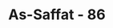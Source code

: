 ---
title: "As-Saffat - 86"
no: 86
arabic_no: ٨٦
ayah: اَىِٕفْكًا اٰلِهَةً دُوْنَ اللّٰهِ تُرِيْدُوْنَۗ 
translation: "Apakah kamu menghendaki kebohongan dengan sesembahan selain Allah itu?"
tafsir: "Kemudian Allah mengingatkan kita tentang kisah Nabi Ibrahim ketika dia dengan jiwanya yang bersih dan tulus ikhlas berkata kepada orang tuanya dan kaumnya mengapa mereka menyembah patung-patung. Seharusnya hal itu tidak patut terjadi jika mereka mau berpikir tentang patung-patung sembahan yang tidak memberi manfaat dan tidak pula memberi mudarat kepada mereka:\n\nFirman Allah:\n\n(Ingatlah) ketika dia (Ibrahim) berkata kepada ayahnya, \"Wahai ayahku! Mengapa engkau menyembah sesuatu yang tidak mendengar, tidak melihat, dan tidak dapat menolongmu sedikit pun? Wahai ayahku! Sungguh, telah sampai kepadaku sebagian ilmu yang tidak diberikan kepadamu, maka ikutilah aku, niscaya aku akan menunjukkan kepadamu jalan yang lurus. (Maryam/19: 42-43)\n\nNabi Ibrahim dengan tegas menyatakan kepada mereka bahwa tidaklah benar sikap mereka yang menghendaki selain Allah untuk disembah dengan alasan-alasan yang tidak benar. Untuk menyembah Tuhan yang gaib diperlukan petunjuk kalau tidak penyembahan itu tentulah didasarkan atas khayalan-khayalan dan selera pikiran masing-masing orang. Hal demikian ini akan menimbulkan banyaknya bentuk penyembahan kepada Tuhan sesuai dengan konsepsi masing-masing orang tentang Tuhan.\n\nPada zaman Jahiliah, tiap-tiap kabilah Arab mempunyai berhala dan patung sendiri-sendiri sesuai dengan pikirannya masing-masing. Demikian juga zaman Nabi Ibrahim terdapat banyak patung sembahan mereka sebagai hasil imajinasi kaumnya pada waktu itu. Nabi Ibrahim yang diberi Allah ilmu pengetahuan yang tidak diberikan kepada kaumnya, tentulah beliau berusaha untuk mengubah keadaan demikian. Lalu beliau mengemukakan berbagai pertanyaan kepada kaumnya sehingga terpaksa mereka berpikir tentang diri mereka masing-masing apa dasar anggapan mereka tidak menyembah Tuhan Pencipta dan Penguasa semesta alam, bahkan sebaliknya mereka mempersekutukan-Nya dengan patung-patung dan berhala-berhala. Sebenarnya mereka tidak dapat mengemukakan alasan untuk menolak menyembah Tuhan Yang Maha Esa."
---